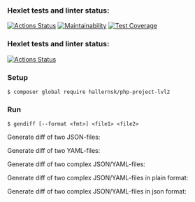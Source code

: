 ### Hexlet tests and linter status:
[![Actions Status](https://github.com/DrStopor/php-project-lvl2/workflows/hexlet-check/badge.svg)](https://github.com/DrStopor/php-project-lvl2/actions)
[![Maintainability](https://api.codeclimate.com/v1/badges/df17a5b0af29a9835b99/maintainability)](https://codeclimate.com/github/DrStopor/php-project-lvl2-1/maintainability)
[![Test Coverage](https://api.codeclimate.com/v1/badges/df17a5b0af29a9835b99/test_coverage)](https://codeclimate.com/github/DrStopor/php-project-lvl2-1/test_coverage)

### Hexlet tests and linter status:
[![Actions Status](https://github.com/drstopor/php-project-lvl2/workflows/hexlet-check/badge.svg)](https://github.com/drstopor/php-project-lvl2/actions)

### Setup

    $ composer global require hallernsk/php-project-lvl2

### Run

    $ gendiff [--format <fmt>] <file1> <file2>

Generate diff of two JSON-files:



Generate diff of two YAML-files:



Generate diff of two complex JSON/YAML-files:



Generate diff of two complex JSON/YAML-files in plain format:



Generate diff of two complex JSON/YAML-files in json format:

